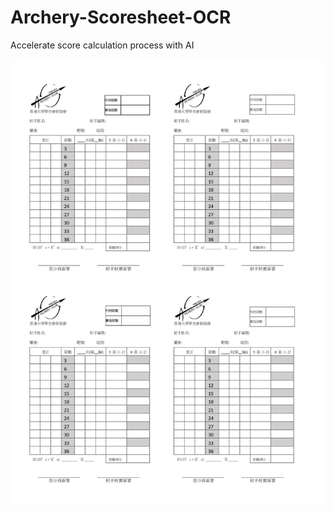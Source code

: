 # Archery-Scoresheet-OCR
Accelerate score calculation process with AI

![Alt text](template/scoresheet_template.jpg?raw=true "Title")
